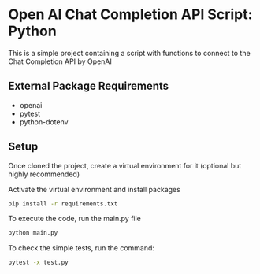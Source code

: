 # Open AI Chat Completion API Script: Python

This is a simple project containing a script with functions to connect to the Chat Completion API by OpenAI

## External Package Requirements
- openai
- pytest
- python-dotenv

## Setup
Once cloned the project, create a virtual environment for it (optional but highly recommended)

Activate the virtual environment and install packages

```bash
pip install -r requirements.txt
```

To execute the code, run the main.py file

```bash
python main.py
```

To check the simple tests, run the command:

```bash
pytest -x test.py
```


